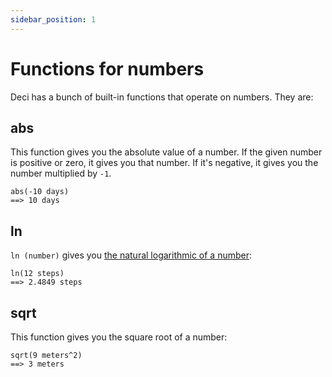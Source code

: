 ```yaml
---
sidebar_position: 1
---
```


# Functions for numbers

Deci has a bunch of built-in functions that operate on numbers. They are:

## abs

This function gives you the absolute value of a number. If the given number is positive or zero, it gives you that number. If it's negative, it gives you the number multiplied by `-1`.

```deci live
abs(-10 days)
==> 10 days
```

## ln

`ln (number)` gives you [the natural logarithmic of a number](https://en.wikipedia.org/wiki/Natural_logarithm):

```deci live
ln(12 steps)
==> 2.4849 steps
```

## sqrt

This function gives you the square root of a number:

```deci live
sqrt(9 meters^2)
==> 3 meters
```

